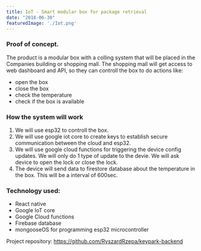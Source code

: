 ```yaml
---
title: IoT - Smart modular box for package retrieval
date: "2018-06-30"
featuredImage: './Iot.png'
---
```


<!-- end -->
### Proof of concept.
The product is a modular box with a colling system that will be placed in the Companies building or shopping mall. The shopping mall will get access to web dashboard and API, so they can controll the box to do actions like:

- open the box
- close the box
- check the temperature
- check if the box is available

### How the system will work
1) We will use esp32 to controll the box.
2) We will use google iot core to create keys to establish secure communication between the cloud and esp32.
3) We will use google cloud functions for triggering the device config updates. We will only do 1 type of update to the devie. We will ask device to open the lock or close the lock.
4) The device will send data to firestore database about the temperature in the box. This will be a interval of 600sec.

### Technology used:
- React native
- Google IoT core
- Google Cloud functions
- Firebase database
- mongooseOS for programming esp32 microcontroller

Project repository: https://github.com/RyszardRzepa/keypark-backend
